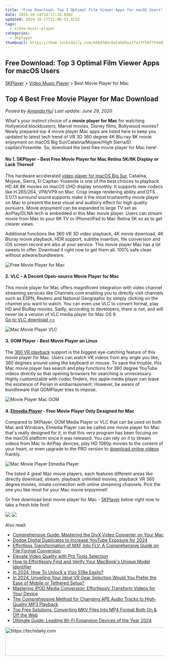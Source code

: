 ```yaml
---
title: "Free Download: Top 3 Optimal Film Viewer Apps for macOS Users"
date: 2024-10-14T18:17:28.858Z
updated: 2024-10-17T21:06:53.015Z
tags:
  - video-music-player
categories:
  - 5kplayer
thumbnail: https://thmb.techidaily.com/448df8bc8afab05ea77afff59f75ded3f6194317ba1fdcc8fe15ddd6da71b787.jpg
---
```


## Free Download: Top 3 Optimal Film Viewer Apps for macOS Users

[5KPlayer](https://tools.techidaily.com/5kplayer/products/) \> [Video Music Player](https://tools.techidaily.com/5kplayer/video-music-player/) \> Best Movie Player for Mac

## Top 4 Best Free Movie Player for Mac Download

 _Posted by [Amanda Hu](https://www.quora.com/profile/Amanda-Hu-21)| Last update: June 29, 2020_ 

What's your instinct choice of a **movie player for Mac** for watching Hollywood blockbusters, Marvel movies, Disney films, Bollywood movies? Newly prepared top 4 movie player Mac apps are listed here to keep you updated to latest tech trend of VR 3D 360 degree 4K Blu-ray 8K movie enjoyment on macOS Big Sur/Catalina/Mojave/High Sierra/El capitan/Yosemite. So, download the best free movie player for Mac here!

#### **No 1\. 5KPlayer – Best Free Movie Player for Mac Retina 5K/8K Display or Lack Thereof**

This hardware accelerated [video player for macOS Big Sur](https://tools.techidaily.com/5kplayer/video-music-player/), Catalina, Mojave, Sierra, El Capitan Yosemite is one of the best choices to playback HD 4K 8K movies on macOS UHD display smoothly. It supports new codecs like H.265/264, VP8/VP9 on Mac. Crisp image rendering ability and DTS 5.1/7.1 surround sound supports make it the most trustworthy movie player on Mac to present the best visual and auditory effect for high quality pursuers. Movie enjoyment can be expanded to large TV set as AirPlay/DLNA tech is embedded in this Mac movie player. Users can stream movie from Mac to your 8K TV or iPhone/iPad to Mac Retina 5K so as to get clearer views. 

Additional functions like 360 VR 3D video playback, 4K movie download, 4K Bluray movie playback, HDR support, subtitle insertion, file conversion and iOS screen record are also at your service. This movie player Mac has a lot sweets to offer. Download it right now to get them all. 100% safe clean without adware/bundleware.

![Free Movie Player for Mac](https://www.5kplayer.com/video-music-player/img/hevc-video-player-mac.jpg) 

#### **2\. VLC – A Decent Open-source Movie Player for Mac**

This movie player for Mac offers magnificent integration with video channel streaming services like Channels.com enabling you to directly visit channels such as ESPN, Reuters and National Geographic by simply clicking on the channel you want to watch. You can even use VLC to convert format, play HD and BluRay movies. Sadly, according to developers, there is not, and will never be a version of VLC media player for Mac OS 9\.   
[Go to VLC download >>](https://www.videolan.org/vlc/index.html)

![Mac Movie Player VLC](https://www.5kplayer.com/video-music-player/img/hevc-player-mac-vlc.jpg) 

#### **3\. GOM Player - Best Movie Player on Linux**

The [360 VR playback](https://tools.techidaily.com/5kplayer/video-music-player/) support is the biggest eye-catching feature of this movie player for Mac. Users can watch VR videos from any angle you like, 360 degrees around using the keyboard or mouse. To save the trouble, this Mac movie player has search and play functions for 360 degree YouTube videos directly so that opening browsers for searching is unnecessary. Highly customizable with codec finders, this apple media player can leave the existence of Perian in embarrassment. However, be aware of bundleware that GOMPlayer tries to impose.

![Movie Player Mac GOM](https://www.5kplayer.com/video-music-player/img/gomplayer-playing.jpg) 

#### **4\. [Elmedia Player](https://tools.techidaily.com/eltima/products/) \- Free Movie Player Only Designed for Mac**

Compared to 5KPlayer, GOM Media Player or VLC that can be used on both Mac and Windows, Elmedia Player can be called one movie player for Mac that's really designed for it, in that this very program has been focuing on the macOS platform since it was released. You can rely on it to stream videos from Mac to AirPlay devices, play HD 1080p movies to the content of your heart, or even upgrade to the PRO version to [download online videos](https://tools.techidaily.com/5kplayer/youtube-download/) frankly.

![Mac Movie Player Elmedia Player](https://www.5kplayer.com/video-music-player/img/elmedia-play-hd-video.jpg) 

The listed 4 great Mac movie players, each features different areas like directly download, stream, playback unlimited movies, playback VR 360 degree movies, innate connection with online streaming channels. Pick the one you like most for your Mac movie enjoymnet! 

Or free download best movie player for Mac - [5KPlayer](https://tools.techidaily.com/5kplayer/video-music-player/) below right now to take a fresh bite first!

[![](https://www.5kplayer.com/video-music-player/../button/freedownbackmac.png)](https://tools.techidaily.com/5kplayer/products/) [![](https://www.5kplayer.com/video-music-player/../button/freedownwhitewin.png)](https://tools.techidaily.com/5kplayer/products/)

<ins class="adsbygoogle"
     style="display:block"
     data-ad-format="autorelaxed"
     data-ad-client="ca-pub-7571918770474297"
     data-ad-slot="1223367746"></ins>

<ins class="adsbygoogle"
     style="display:block"
     data-ad-client="ca-pub-7571918770474297"
     data-ad-slot="8358498916"
     data-ad-format="auto"
     data-full-width-responsive="true"></ins>

<span class="atpl-alsoreadstyle">Also read:</span>
<div><ul>
<li><a href="https://media-tips.techidaily.com/comprehensive-guide-mastering-the-divx-video-converter-on-your-mac/"><u>Comprehensive Guide: Mastering the DivX Video Converter on Your Mac</u></a></li>
<li><a href="https://youtube-clips.techidaily.com/dodge-digital-duplicates-to-increase-youtube-exposure-for-2024/"><u>Dodge Digital Duplicates to Increase YouTube Exposure for 2024</u></a></li>
<li><a href="https://media-tips.techidaily.com/effortless-transformation-of-mxf-into-flv-a-comprehensive-guide-on-file-format-conversion/"><u>Effortless Transformation of MXF Into FLV: A Comprehensive Guide on File Format Conversion</u></a></li>
<li><a href="https://extra-resources.techidaily.com/elevate-video-quality-with-pro-tools-selection/"><u>Elevate Video Quality with Pro Tools Selection</u></a></li>
<li><a href="https://tech-renaissance.techidaily.com/how-to-effortlessly-find-and-verify-your-macbooks-unique-model-identifier/"><u>How to Effortlessly Find and Verify Your MacBook's Unique Model Identifier</u></a></li>
<li><a href="https://unlock-android.techidaily.com/in-2024-how-to-unlock-a-vivo-s18e-easily-by-drfone-android/"><u>In 2024, How To Unlock a Vivo S18e Easily?</u></a></li>
<li><a href="https://fox-glue.techidaily.com/in-2024-unveiling-your-ideal-vr-gear-selection-would-you-prefer-the-ease-of-mobile-or-tethered-setup/"><u>In 2024, Unveiling Your Ideal VR Gear Selection Would You Prefer the Ease of Mobile or Tethered Setup?</u></a></li>
<li><a href="https://media-tips.techidaily.com/mastering-ipod-media-conversion-effortlessly-transform-videos-for-your-device/"><u>Mastering IPOD Media Conversion: Effortlessly Transform Videos for Your Device</u></a></li>
<li><a href="https://media-tips.techidaily.com/the-comprehensive-method-for-changing-ape-audio-tracks-to-high-quality-mp3-playback/"><u>The Comprehensive Method for Changing APE Audio Tracks to High-Quality MP3 Playback</u></a></li>
<li><a href="https://media-tips.techidaily.com/top-free-solutions-converting-mkv-files-into-mp4-format-both-on-and-off-the-web/"><u>Top Free Solutions: Converting MKV Files Into MP4 Format Both On & Off the Web</u></a></li>
<li><a href="https://buynow-info.techidaily.com/ultimate-guide-leading-wi-fi-expansion-devices-of-the-year-2024/"><u>Ultimate Guide: Leading Wi-Fi Expansion Devices of the Year 2024</u></a></li>
</ul></div>

<!-- affiliate ads begin -->
<a href="https://ephamedtechinc.pxf.io/c/5597632/2130531/26400" target="_top" id="2130531">
  <img src="//a.impactradius-go.com/display-ad/26400-2130531" border="0" alt="https://techidaily.com" width="728" height="90"/>
</a>
<img height="0" width="0" src="https://ephamedtechinc.pxf.io/i/5597632/2130531/26400" style="position:absolute;visibility:hidden;" border="0" />
<!-- affiliate ads end -->

